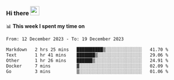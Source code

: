 ### Hi there <a href="https://www.gautamkrishnar.com/"><img src="https://media.giphy.com/media/hvRJCLFzcasrR4ia7z/giphy.gif" width="25px"></a>

📊 **This week I spent my time on**

<!--START_SECTION:waka-->

```txt
From: 12 December 2023 - To: 19 December 2023

Markdown   2 hrs 25 mins   ██████████▒░░░░░░░░░░░░░░   41.70 %
Text       1 hr 41 mins    ███████▒░░░░░░░░░░░░░░░░░   29.06 %
Other      1 hr 26 mins    ██████▒░░░░░░░░░░░░░░░░░░   24.91 %
Docker     7 mins          ▓░░░░░░░░░░░░░░░░░░░░░░░░   02.09 %
Go         3 mins          ▒░░░░░░░░░░░░░░░░░░░░░░░░   01.06 %
```

<!--END_SECTION:waka-->
